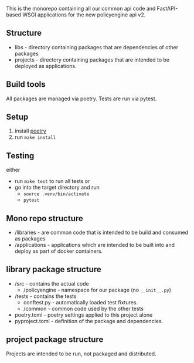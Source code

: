 This is the monorepo containing all our common api code and FastAPI-based WSGI applications for
the new policyengine api v2.

## Structure
* libs - directory containing packages that are dependencies of other packages
* projects - directory containing packages that are intended to be deployed as applications.

## Build tools
All packages are managed via poetry. Tests are run via pytest.

## Setup 
1. install [poetry](https://python-poetry.org/docs/)
2. run ``make install``

## Testing
either
* run ``make test`` to run all tests or
* go into the target directory and run
  * ``source .venv/bin/activate``
  * ``pytest``

## Mono repo structure
* /libraries - are common code that is intended to be build and consumed as packages
* /applications - applications which are intended to be built into and deploy as part of docker containers.

## library package structure
* /src - contains the actual code
  * /policyengine - namespace for our package (no ``__init__.py``)
* /tests - contains the tests
  * conftest.py - automatically loaded test fixtures.
  * /common - common code used by the other tests
* poetry.toml - poetry settings applied to this project alone
* pyproject.toml - definition of the package and dependencies.

## project package structure
Projects are intended to be run, not packaged and distributed.
